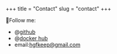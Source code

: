 +++
title = "Contact"
slug = "contact"
+++

👏Follow me:

* @[github](https://github.com/hgfkeep)
* @[docker hub](https://hub.docker.com/u/hgfkeep)
* email:hgfkeep@gmail.com


